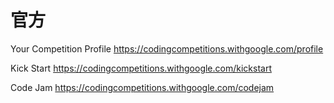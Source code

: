 
# 官方

Your Competition Profile https://codingcompetitions.withgoogle.com/profile

Kick Start https://codingcompetitions.withgoogle.com/kickstart

Code Jam https://codingcompetitions.withgoogle.com/codejam
